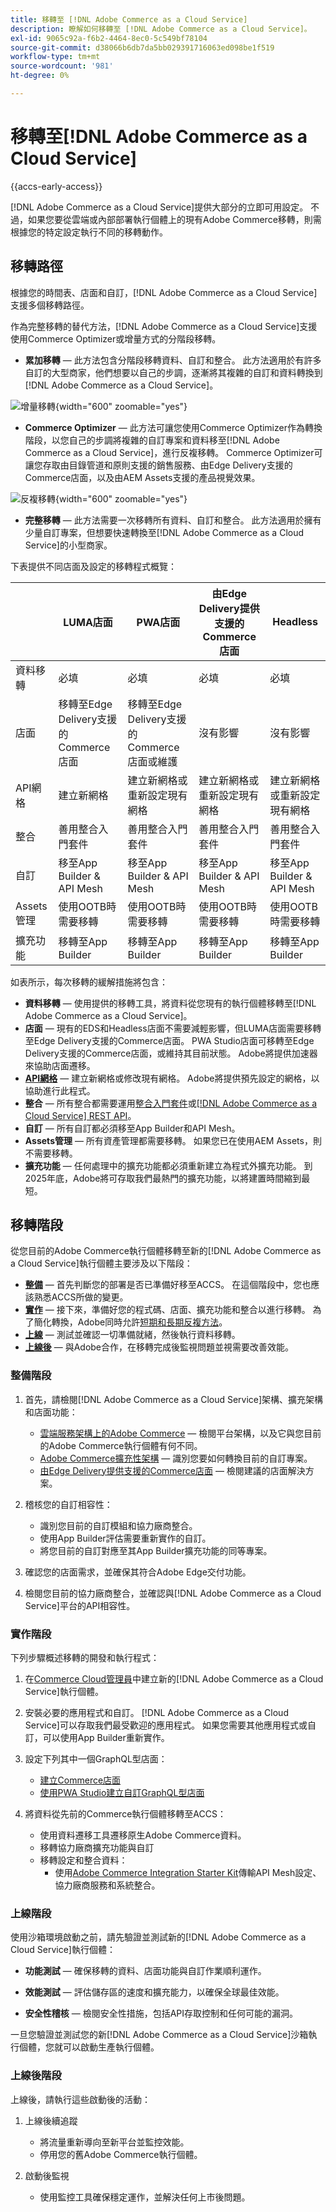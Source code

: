 ```yaml
---
title: 移轉至 [!DNL Adobe Commerce as a Cloud Service]
description: 瞭解如何移轉至 [!DNL Adobe Commerce as a Cloud Service]。
exl-id: 9065c92a-f6b2-4464-8ec0-5c549bf78104
source-git-commit: d38066b6db7da5bb029391716063ed098be1f519
workflow-type: tm+mt
source-wordcount: '981'
ht-degree: 0%

---
```


# 移轉至[!DNL Adobe Commerce as a Cloud Service]

{{accs-early-access}}

[!DNL Adobe Commerce as a Cloud Service]提供大部分的立即可用設定。 不過，如果您要從雲端或內部部署執行個體上的現有Adobe Commerce移轉，則需根據您的特定設定執行不同的移轉動作。

## 移轉路徑

根據您的時間表、店面和自訂，[!DNL Adobe Commerce as a Cloud Service]支援多個移轉路徑。

作為完整移轉的替代方法，[!DNL Adobe Commerce as a Cloud Service]支援使用Commerce Optimizer或增量方式的分階段移轉。

* **累加移轉** — 此方法包含分階段移轉資料、自訂和整合。 此方法適用於有許多自訂的大型商家，他們想要以自己的步調，逐漸將其複雜的自訂和資料轉換到[!DNL Adobe Commerce as a Cloud Service]。

![增量移轉](./assets/incremental.png){width="600" zoomable="yes"}

* **Commerce Optimizer** — 此方法可讓您使用Commerce Optimizer作為轉換階段，以您自己的步調將複雜的自訂專案和資料移至[!DNL Adobe Commerce as a Cloud Service]，進行反複移轉。 Commerce Optimizer可讓您存取由目錄管道和原則支援的銷售服務、由Edge Delivery支援的Commerce店面，以及由AEM Assets支援的產品視覺效果。

![反複移轉](./assets/optimizer.png){width="600" zoomable="yes"}

* **完整移轉** — 此方法需要一次移轉所有資料、自訂和整合。 此方法適用於擁有少量自訂專案，但想要快速轉換至[!DNL Adobe Commerce as a Cloud Service]的小型商家。

下表提供不同店面及設定的移轉程式概覽：

|                    | LUMA店面 | PWA店面 | 由Edge Delivery提供支援的Commerce店面 | Headless |
|--------------------|----------------------------------------|----------------------------------------|------------------------------------------------------|----------------------------------------|
| 資料移轉 | 必填 | 必填 | 必填 | 必填 |
| 店面 | 移轉至Edge Delivery支援的Commerce店面 | 移轉至Edge Delivery支援的Commerce店面或維護 | 沒有影響 | 沒有影響 |
| API網格 | 建立新網格 | 建立新網格或重新設定現有網格 | 建立新網格或重新設定現有網格 | 建立新網格或重新設定現有網格 |
| 整合 | 善用整合入門套件 | 善用整合入門套件 | 善用整合入門套件 | 善用整合入門套件 |
| 自訂 | 移至App Builder &amp; API Mesh | 移至App Builder &amp; API Mesh | 移至App Builder &amp; API Mesh | 移至App Builder &amp; API Mesh |
| Assets管理 | 使用OOTB時需要移轉 | 使用OOTB時需要移轉 | 使用OOTB時需要移轉 | 使用OOTB時需要移轉 |
| 擴充功能 | 移轉至App Builder | 移轉至App Builder | 移轉至App Builder | 移轉至App Builder |

如表所示，每次移轉的緩解措施將包含：

* **資料移轉** — 使用提供的移轉工具，將資料從您現有的執行個體移轉至[!DNL Adobe Commerce as a Cloud Service]。
* **店面** — 現有的EDS和Headless店面不需要減輕影響，但LUMA店面需要移轉至Edge Delivery支援的Commerce店面。 PWA Studio店面可移轉至Edge Delivery支援的Commerce店面，或維持其目前狀態。 Adobe將提供加速器來協助店面遷移。
* **[API網格](https://developer.adobe.com/graphql-mesh-gateway)** — 建立新網格或修改現有網格。 Adobe將提供預先設定的網格，以協助進行此程式。
* **整合** — 所有整合都需要運用[整合入門套件](https://developer.adobe.com/commerce/extensibility/starter-kit/integration/)或[[!DNL Adobe Commerce as a Cloud Service] REST API](https://developer.adobe.com/commerce/services/reference/cloud-service/core-admin/)。
* **自訂** — 所有自訂都必須移至App Builder和API Mesh。
* **Assets管理** — 所有資產管理都需要移轉。 如果您已在使用AEM Assets，則不需要移轉。
* **擴充功能** — 任何處理中的擴充功能都必須重新建立為程式外擴充功能。 到2025年底，Adobe將可存取我們最熱門的擴充功能，以將建置時間縮到最短。

## 移轉階段

從您目前的Adobe Commerce執行個體移轉至新的[!DNL Adobe Commerce as a Cloud Service]執行個體主要涉及以下階段：

* **[整備](#readiness-phase)** — 首先判斷您的部署是否已準備好移至ACCS。 在這個階段中，您也應該熟悉ACCS所做的變更&#x200B;。
* **[實作](#implementation-phase)** — 接下來，準備好您的程式碼、店面、擴充功能和整合以進行移轉。 為了簡化轉換，Adobe同時允許[短期和長期反複方法](#migration-paths)&#x200B;。
* **[上線](#go-live-phase)** — 測試並確認一切準備就緒，然後執行資料移轉。
* **[上線後](#post-go-live-phase)** — 與Adobe合作，在移轉完成後監視問題並視需要改善效能。

### 整備階段

1. 首先，請檢閱[!DNL Adobe Commerce as a Cloud Service]架構、擴充架構和店面功能：

   * [雲端服務架構上的Adobe Commerce](./overview.md) — 檢閱平台架構，以及它與您目前的Adobe Commerce執行個體有何不同。
   * [Adobe Commerce擴充性架構](https://developer.adobe.com/commerce/extensibility/) — 識別您要如何轉換目前的自訂專案。
   * [由Edge Delivery提供支援的Commerce店面](https://experienceleague.adobe.com/developer/commerce/storefront/?lang=zh-Hant) — 檢閱建議的店面解決方案。

1. 稽核您的自訂相容性：

   * 識別您目前的自訂模組和協力廠商整合。
   * 使用App Builder評估需要重新實作的自訂。
   * 將您目前的自訂對應至其App Builder擴充功能的同等專案。

1. 確認您的店面需求，並確保其符合Adobe Edge交付功能。

1. 檢閱您目前的協力廠商整合，並確認與[!DNL Adobe Commerce as a Cloud Service]平台的API相容性。

### 實作階段

下列步驟概述移轉的開發和執行程式：

1. 在[Commerce Cloud管理員](./getting-started.md#create-an-instance)中建立新的[!DNL Adobe Commerce as a Cloud Service]執行個體。

1. 安裝必要的應用程式和自訂。 [!DNL Adobe Commerce as a Cloud Service]可以存取我們最受歡迎的應用程式。 如果您需要其他應用程式或自訂，可以使用App Builder重新實作。

1. 設定下列其中一個GraphQL型店面：

   * [建立Commerce店面](https://experienceleague.adobe.com/developer/commerce/storefront/get-started/?lang=zh-Hant)
   * [使用PWA Studio建立自訂GraphQL型店面](https://developer.adobe.com/commerce/pwa-studio/)

1. 將資料從先前的Commerce執行個體移轉至ACCS：

   * 使用資料遷移工具遷移原生Adobe Commerce資料。
   * 移轉協力廠商擴充功能與自訂
   * 移轉設定和整合資料：
      * 使用[Adobe Commerce Integration Starter Kit](https://developer.adobe.com/commerce/extensibility/starter-kit/integration/)傳輸API Mesh設定、協力廠商服務和系統整合。

### 上線階段

使用沙箱環境啟動之前，請先驗證並測試新的[!DNL Adobe Commerce as a Cloud Service]執行個體：

* **功能測試** — 確保移轉的資料、店面功能與自訂作業順利運作。

* **效能測試** — 評估儲存區的速度和擴充能力，以確保全球最佳效能。

* **安全性稽核** — 檢閱安全性措施，包括API存取控制和任何可能的漏洞。

一旦您驗證並測試您的新[!DNL Adobe Commerce as a Cloud Service]沙箱執行個體，您就可以啟動生產執行個體。

### 上線後階段

上線後，請執行這些啟動後的活動：

1. 上線後續追蹤

   * 將流量重新導向至新平台並監控效能。
   * 停用您的舊Adobe Commerce執行個體。

1. 啟動後監視

   * 使用監控工具確保穩定運作，並解決任何上市後問題。
